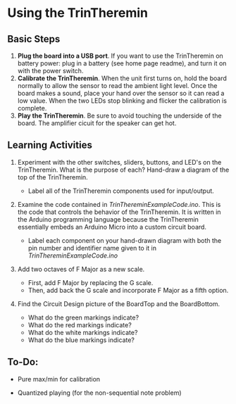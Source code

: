 # Using the TrinTheremin

## Basic Steps
1. **Plug the board into a USB port**. If you want to use the TrinTheremin on battery power: plug in a battery (see home page readme), and turn it on with the power switch.
2. **Calibrate the TrinTheremin**. When the unit first turns on, hold the board normally to allow the sensor to read the ambient light level.   Once the board makes a sound, place your hand over the sensor so it can read a low value.   When the two LEDs stop blinking and flicker the calibration is complete.
3. **Play the TrinTheremin**. Be sure to avoid touching the underside of the board. The amplifier cicuit for the speaker can get hot.

## Learning Activities
1. Experiment with the other switches, sliders, buttons, and LED's on the TrinTheremin. What is the purpose of each? Hand-draw a diagram of the top of the TrinTheremin. 
   - Label all of the TrinTheremin components used for input/output.

2. Examine the code contained in *TrinThereminExampleCode.ino*. This is the code that controls the behavior of the TrinTheremin. It is written in the Arduino programming language because the TrinTheremin essentially embeds an Arduino Micro into a custom circuit board. 
   - Label each component on your hand-drawn diagram with both the pin number and identifier name given to it in *TrinThereminExampleCode.ino*

3. Add two octaves of F Major as a new scale.
   - First, add F Major by replacing the G scale.
   - Then, add back the G scale and incorporate F Major as a fifth option.
   
4. Find the Circuit Design picture of the BoardTop and the BoardBottom.
   - What do the green markings indicate?
   - What do the red markings indicate?
   - What do the white markings indicate?
   - What do the blue markings indicate?


To-Do:
--------------
- Pure max/min for calibration

- Quantized playing (for the non-sequential note problem)
